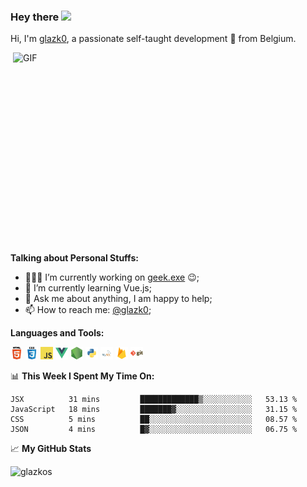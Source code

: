 ### Hey there <img src="https://media.giphy.com/media/hvRJCLFzcasrR4ia7z/giphy.gif" width="25px">

Hi, I'm [glazk0](https://twitter.com/glazk0), a passionate self-taught development 🚀 from Belgium.

  <img align="right" alt="GIF" src="https://github.com/abhisheknaiidu/abhisheknaiidu/blob/master/code.gif?raw=true" width="500" height="320" />
  
**Talking about Personal Stuffs:**

- 👨🏽‍💻 I’m currently working on [geek.exe](https://geek-exe.ovh) :wink:;
- 🌱 I’m currently learning Vue.js; 
- 💬 Ask me about anything, I am happy to help;
- 📫 How to reach me: [@glazk0](https://twitter.com/glazk0);

**Languages and Tools:**  

<code><img height="20" src="https://raw.githubusercontent.com/github/explore/80688e429a7d4ef2fca1e82350fe8e3517d3494d/topics/html/html.png"></code>
<code><img height="20" src="https://raw.githubusercontent.com/github/explore/80688e429a7d4ef2fca1e82350fe8e3517d3494d/topics/css/css.png"></code>
<code><img height="20" src="https://raw.githubusercontent.com/github/explore/80688e429a7d4ef2fca1e82350fe8e3517d3494d/topics/javascript/javascript.png"></code>
<code><img height="20" src="https://raw.githubusercontent.com/github/explore/80688e429a7d4ef2fca1e82350fe8e3517d3494d/topics/vue/vue.png"></code>
<code><img height="20" src="https://raw.githubusercontent.com/github/explore/80688e429a7d4ef2fca1e82350fe8e3517d3494d/topics/nodejs/nodejs.png"></code>
<code><img height="20" src="https://raw.githubusercontent.com/github/explore/80688e429a7d4ef2fca1e82350fe8e3517d3494d/topics/python/python.png"></code>
<code><img height="20" src="https://raw.githubusercontent.com/github/explore/80688e429a7d4ef2fca1e82350fe8e3517d3494d/topics/mysql/mysql.png"></code>
<code><img height="20" src="https://raw.githubusercontent.com/github/explore/80688e429a7d4ef2fca1e82350fe8e3517d3494d/topics/firebase/firebase.png"></code>
<code><img height="20" src="https://raw.githubusercontent.com/github/explore/80688e429a7d4ef2fca1e82350fe8e3517d3494d/topics/git/git.png"></code>

📊 **This Week I Spent My Time On:**
<!--START_SECTION:waka-->
```text
JSX          31 mins         █████████████▒░░░░░░░░░░░   53.13 % 
JavaScript   18 mins         ███████▓░░░░░░░░░░░░░░░░░   31.15 % 
CSS          5 mins          ██░░░░░░░░░░░░░░░░░░░░░░░   08.57 % 
JSON         4 mins          █▓░░░░░░░░░░░░░░░░░░░░░░░   06.75 % 
```
<!--END_SECTION:waka-->

📈 **My GitHub Stats**

<p align="left"> <img src="https://github-readme-stats.vercel.app/api?username=glazkos&show_icons=true&theme=gotham" alt="glazkos" />



